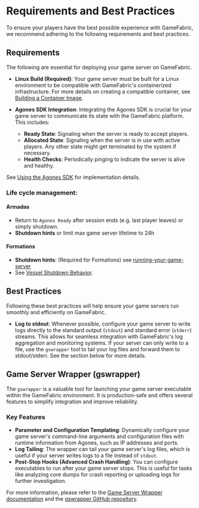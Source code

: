 # Requirements and Best Practices

To ensure your players have the best possible experience with GameFabric, we recommend adhering to the following requirements and best practices.

## Requirements

The following are essential for deploying your game server on GameFabric.

* **Linux Build (Required)**: Your game server must be built for a Linux environment to be compatible with GameFabric's containerized infrastructure.
For more details on creating a compatible container, see [Building a Container Image](/multiplayer-servers/getting-started/building-a-container-image).

* **Agones SDK Integration**: Integrating the Agones SDK is crucial for your game server to communicate its state with the GameFabric platform. This includes:
    * **Ready State**: Signaling when the server is ready to accept players.
    * **Allocated State**: Signaling when the server is in use with active players. Any other state might get terminated by the system if necessary.
    * **Health Checks**: Periodically pinging to indicate the server is alive and healthy.

See [Using the Agones SDK](/multiplayer-servers/getting-started/using-the-agones-sdk) for implementation details.

### **Life cycle management**:

#### Armadas

* Return to `Agones Ready` after session ends (e.g. last player leaves) or simply shutdown.
* **Shutdown hints** or limit max game server lifetime to 24h

#### Formations

* **Shutdown hints**: (Required for Formations) see [running-your-game-server](/multiplayer-servers/getting-started/running-your-game-server#termination-grace-periods)
* See [Vessel Shutdown Behavior](/multiplayer-servers/getting-started/vessel-shutdown-behavior).


## Best Practices

Following these best practices will help ensure your game servers run smoothly and efficiently on GameFabric.

* **Log to stdout**: Whenever possible, configure your game server to write logs directly to the standard output (`stdout`) and standard error (`stderr`) streams. This allows for seamless integration with GameFabric's log aggregation and monitoring systems. If your server can only write to a file, use the `gswrapper` tool to tail your log files and forward them to stdout/stderr. See the section below for more details.

## Game Server Wrapper (gswrapper)

The `gswrapper` is a valuable tool for launching your game server executable within the GameFabric environment. It is production-safe and offers several features to simplify integration and improve reliability.

### Key Features

* **Parameter and Configuration Templating**: Dynamically configure your game server's command-line arguments and configuration files with runtime information from Agones, such as IP addresses and ports.
* **Log Tailing**: The wrapper can tail your game server's log files, which is useful if your server writes logs to a file instead of `stdout`.
* **Post-Stop Hooks (Advanced Crash Handling)**: You can configure executables to run after your game server stops. This is useful for tasks like analyzing core dumps for crash reporting or uploading logs for further investigation.

For more information, please refer to the [Game Server Wrapper documentation](/multiplayer-servers/multiplayer-services/game-server-wrapper) and the [gswrapper GitHub repository](https://github.com/GameFabric/gswrapper).
